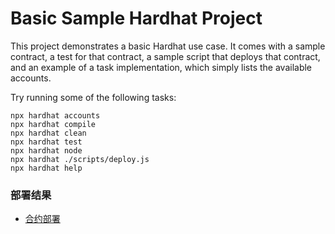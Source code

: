 # Basic Sample Hardhat Project

This project demonstrates a basic Hardhat use case. It comes with a sample contract, a test for that contract, a sample script that deploys that contract, and an example of a task implementation, which simply lists the available accounts.

Try running some of the following tasks:

```shell
npx hardhat accounts
npx hardhat compile
npx hardhat clean
npx hardhat test
npx hardhat node
npx hardhat ./scripts/deploy.js
npx hardhat help
```
### 部署结果
- [合约部署](https://www.oklink.com/zh-cn/oec-test/address/0xD99fF97B6E53Eb7118155D5a2E70A6ea2eadb0AF)